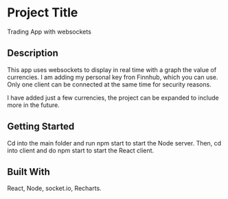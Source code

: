# Project Title

Trading App with websockets 

## Description

This app uses websockets to display in real time with a graph the value of currencies. I am adding my personal key fron Finnhub, which you can use. Only one client can be connected at the same time for security reasons. 

I have added just a few currencies, the project can be expanded to include more in the future.

## Getting Started

Cd into the main folder and run npm start to start the Node server. Then, cd into client and do npm start to start the React client.

## Built With

React, Node, socket.io, Recharts.



